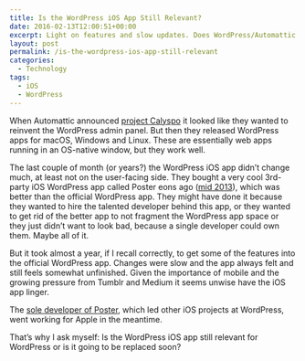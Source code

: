```yaml
---
title: Is the WordPress iOS App Still Relevant?
date: 2016-02-13T12:00:51+00:00
excerpt: Light on features and slow updates. Does WordPress/Automattic still care about its iPhone app?
layout: post
permalink: /is-the-wordpress-ios-app-still-relevant
categories:
  - Technology
tags:
  - iOS
  - WordPress
---
```

When Automattic announced [project Calyspo](https://ma.tt/2015/11/dance-to-calypso/) it looked like they wanted to reinvent the WordPress admin panel. But then they released WordPress apps for macOS, Windows and Linux. These are essentially web apps running in an OS-native window, but they work well.

The last couple of month (or years?) the WordPress iOS app didn’t change much, at least not on the user-facing side. They bought a very cool 3rd-party iOS WordPress app called Poster eons ago ([mid 2013](https://venturebeat.com/2013/06/17/automattic-buys-poster-app/)), which was better than the official WordPress app. They might have done it because they wanted to hire the talented developer behind this app, or they wanted to get rid of the better app to not fragment the WordPress app space or they just didn’t want to look bad, because a single developer could own them. Maybe all of it.

But it took almost a year, if I recall correctly, to get some of the features into the official WordPress app. Changes were slow and the app always felt and still feels somewhat unfinished. Given the importance of mobile and the growing pressure from Tumblr and Medium it seems unwise have the iOS app linger.

The [sole developer of Poster](https://web.archive.org/web/20161107110343/http://www.tomwitkin.com/projects), which led other iOS projects at WordPress, went working for Apple in the meantime.

That’s why I ask myself: Is the WordPress iOS app still relevant for WordPress or is it going to be replaced soon?